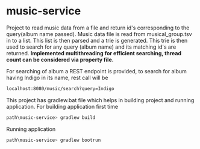 # music-service

Project to read music data from a file and return id's corresponding to the query(album name passed).
Music data file is read from musical_group.tsv in to a list. This list is then parsed and a trie is generated.
This trie is then used to search for any query (album name) and its matching id's are returned.
**Implemented multithreading for efficient searching, thread count can be considered via property file.**

For searching of album a REST endpoint is provided, to search for album having Indigo in its name, rest call will be
```sh
localhost:8080/music/search?query=Indigo
```
This project has gradlew.bat file which helps in building project and running application.
For building application first time
```sh
path\music-service> gradlew build
```
Running application
```sh
path\music-service> gradlew bootrun
```
